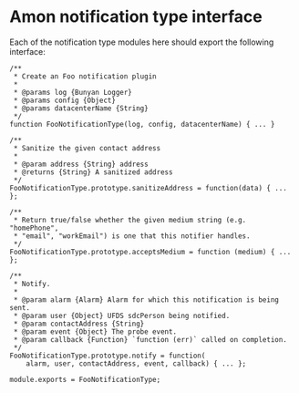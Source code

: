 <!--
    This Source Code Form is subject to the terms of the Mozilla Public
    License, v. 2.0. If a copy of the MPL was not distributed with this
    file, You can obtain one at http://mozilla.org/MPL/2.0/.
-->

<!--
    Copyright (c) 2014, Joyent, Inc.
-->

# Amon notification type interface

Each of the notification type modules here should export the following interface:


    /**
     * Create an Foo notification plugin
     *
     * @params log {Bunyan Logger}
     * @params config {Object}
     * @params datacenterName {String}
     */
    function FooNotificationType(log, config, datacenterName) { ... }

    /**
     * Sanitize the given contact address
     *
     * @param address {String} address
     * @returns {String} A sanitized address
     */
    FooNotificationType.prototype.sanitizeAddress = function(data) { ... };

    /**
     * Return true/false whether the given medium string (e.g. "homePhone",
     * "email", "workEmail") is one that this notifier handles.
     */
    FooNotificationType.prototype.acceptsMedium = function (medium) { ... };

    /**
     * Notify.
     *
     * @param alarm {Alarm} Alarm for which this notification is being sent.
     * @param user {Object} UFDS sdcPerson being notified.
     * @param contactAddress {String}
     * @param event {Object} The probe event.
     * @param callback {Function} `function (err)` called on completion.
     */
    FooNotificationType.prototype.notify = function(
        alarm, user, contactAddress, event, callback) { ... };

    module.exports = FooNotificationType;
